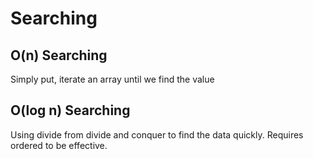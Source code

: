 # Searching

## O(n) Searching
Simply put, iterate an array until we find the value

## O(log n) Searching
Using divide from divide and conquer to find the data quickly. Requires ordered to be effective.
